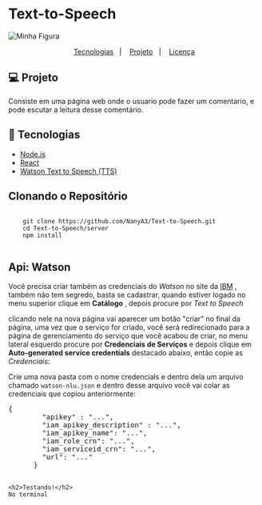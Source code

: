 # Text-to-Speech

  <img src="https://upload.wikimedia.org/wikipedia/commons/thumb/5/51/IBM_logo.svg/270px-IBM_logo.svg.png" alt="Minha Figura">
  <p align="center">
    <a href="#-tecnologias">Tecnologias</a>&nbsp;&nbsp;&nbsp;|&nbsp;&nbsp;&nbsp;
    <a href="#-projeto">Projeto</a>&nbsp;&nbsp;&nbsp;|&nbsp;&nbsp;&nbsp;
    <a href="#memo-licença">Licença</a>
  </p>
  
  <h2><g-emoji alias="rocket" fallback-src="https://github.githubassets.com/images/icons/emoji/unicode/1f680.png">💻</g-emoji> Projeto</h2>
  <p> Consiste em uma página web onde o usuario pode fazer um comentario, e pode escutar a leitura desse comentário. </p>
  
  <h2><g-emoji alias="rocket" fallback-src="https://github.githubassets.com/images/icons/emoji/unicode/1f680.png">🚀</g-emoji> Tecnologias</h2>
  <ul>
    <li><a href="https://nodejs.org/en/" target="_blank">Node.js</a></li>
    <li><a href="https://reactjs.org" target="_blank">React</a></li>
    <li><a href="https://www.ibm.com/br-pt/cloud/watson-text-to-speech" target="_blank">Watson Text to Speech (TTS)</a></li>
   </ul>
   
   <h2>Clonando o Repositório </h2>
   <pre><code>
    git clone https://github.com/NanyA3/Text-to-Speech.git
    cd Text-to-Speech/server
    npm install
   </code></pre>
   
   <h2>Api: Watson</h2>
   <p>Você precisa criar também as credenciais do 
    <em>Watson</em> 
    no site da 
    <a href="https://cloud.ibm.com/login" rel="nofollow">IBM</a>
    , também não tem segredo, basta se cadastrar, quando estiver logado no menu superior clique em 
    <strong>Catálogo</strong>
    , depois
    procure por 
    <em>Text to Speech</em>
   </p>
   
   <p>clicando nele na nova página vai aparecer um botão "criar" no final da página, uma vez que o serviço for criado, você será redirecionado para a página de gerenciamento do serviço que você acabou de criar, no menu lateral esquerdo procure por 
    <strong>Credenciais de Serviços</strong>
    e depois clique em 
    <strong>Auto-generated service credentials</strong>
    destacado abaixo, então copie as 
    <em>Credenciais</em>:
   </p>
   
   <p>Crie uma nova pasta com o nome credencials e dentro dela um arquivo chamado
    <code>watson-nlu.json</code> 
    e dentro desse arquivo você vai colar as credenciais que copiou anteriormente:
   </p>
   
   <pre><span class="pl-kos">{</span>
        <span class="pl-s">"apikey"</span> : <span class="pl-s">"..."</span><span class="pl-kos">,</span>
        <span class="pl-s">"iam_apikey_description"</span> : <span class="pl-s">"..."</span><span class="pl-kos">,</span>
        <span class="pl-s">"iam_apikey_name"</span>: <span class="pl-s">"..."</span><span class="pl-kos">,</span>
        <span class="pl-s">"iam_role_crn"</span>: <span class="pl-s">"..."</span><span class="pl-kos">,</span>
        <span class="pl-s">"iam_serviceid_crn"</span>: <span class="pl-s">"..."</span><span class="pl-kos">,</span>
        <span class="pl-s">"url"</span>: <span class="pl-s">"..."</span>
      <span class="pl-kos">}</span>
    </pre>
    
    <h2>Testando!</h2>
    No terminal 
